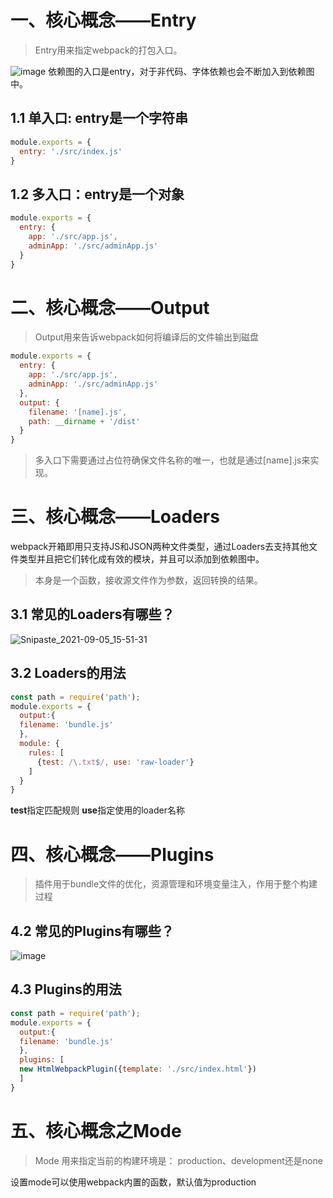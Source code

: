 # 一、核心概念——Entry
> Entry用来指定webpack的打包入口。


![image](https://user-images.githubusercontent.com/72426886/132118607-c71c63e9-11d7-403e-b8da-365de1c75490.png)
依赖图的入口是entry，对于非代码、字体依赖也会不断加入到依赖图中。
## 1.1 单入口: entry是一个字符串
```js
module.exports = {
  entry: './src/index.js'
}
```
## 1.2 多入口：entry是一个对象
```js
module.exports = {
  entry: {
    app: './src/app.js',
    adminApp: './src/adminApp.js'
  }
}
```
# 二、核心概念——Output
> Output用来告诉webpack如何将编译后的文件输出到磁盘
```js
module.exports = {
  entry: {
    app: './src/app.js',
    adminApp: './src/adminApp.js'
  },
  output: {
    filename: '[name].js',
    path: __dirname + '/dist'
  }
}
```
> 多入口下需要通过占位符确保文件名称的唯一，也就是通过[name].js来实现。

# 三、核心概念——Loaders
webpack开箱即用只支持JS和JSON两种文件类型，通过Loaders去支持其他文件类型并且把它们转化成有效的模块，并且可以添加到依赖图中。
> 本身是一个函数，接收源文件作为参数，返回转换的结果。

## 3.1 常见的Loaders有哪些？
![Snipaste_2021-09-05_15-51-31](https://user-images.githubusercontent.com/72426886/132119841-468a3f6d-053f-4fe6-8934-66978cc15c84.jpg)

## 3.2 Loaders的用法
```js
const path = require('path');
module.exports = {
  output:{
  filename: 'bundle.js'
  },
  module: {
    rules: [
      {test: /\.txt$/, use: 'raw-loader'}
    ]
  }
}
```
**test**指定匹配规则
**use**指定使用的loader名称
# 四、核心概念——Plugins
> 插件用于bundle文件的优化，资源管理和环境变量注入，作用于整个构建过程

## 4.2 常见的Plugins有哪些？
![image](https://user-images.githubusercontent.com/72426886/132120004-fb6c9af0-6e01-48bc-9a3b-9b5f47bbf2aa.png)

## 4.3 Plugins的用法
```js
const path = require('path');
module.exports = {
  output:{
  filename: 'bundle.js'
  },
  plugins: [
  new HtmlWebpackPlugin({template: './src/index.html'})
  ]
}
```
# 五、核心概念之Mode
> Mode 用来指定当前的构建环境是： production、development还是none

设置mode可以使用webpack内置的函数，默认值为production
